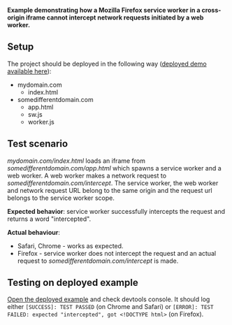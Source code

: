 **Example demonstrating how a Mozilla Firefox service worker in a cross-origin iframe cannot intercept network requests initiated by a web worker.**

## Setup

The project should be deployed in the following way ([deployed demo available here](https://ff-iframe-sw-test.netlify.app/)):

- mydomain.com
  - index.html
- somedifferentdomain.com
  - app.html
  - sw.js
  - worker.js

## Test scenario

_mydomain.com/index.html_ loads an iframe from _somedifferentdomain.com/app.html_ which spawns a service worker and a web worker. A web worker makes a network request to _somedifferentdomain.com/intercept_. The service worker, the web worker and network request URL belong to the same origin and the request url belongs to the service worker scope.

**Expected behavior**: service worker successfully intercepts the request and returns a word "intercepted".

**Actual behaviour**:

- Safari, Chrome - works as expected.
- Firefox - service worker does not intercept the request and an actual request to _somedifferentdomain.com/intercept_ is made.

## Testing on deployed example

[Open the deployed example](https://ff-iframe-sw-test.netlify.app/) and check devtools console. It should log either `[SUCCESS]: TEST PASSED` (on Chrome and Safari) or `[ERROR]: TEST FAILED: expected "intercepted", got <!DOCTYPE html>` (on Firefox).
